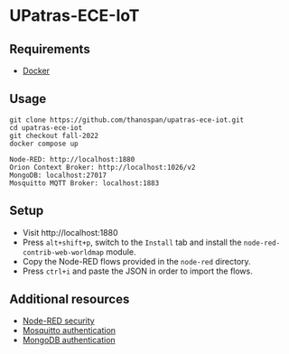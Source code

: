 # UPatras-ECE-IoT

## Requirements
- [Docker](https://docs.docker.com/get-docker/)

## Usage
```
git clone https://github.com/thanospan/upatras-ece-iot.git
cd upatras-ece-iot
git checkout fall-2022
docker compose up
```

```
Node-RED: http://localhost:1880
Orion Context Broker: http://localhost:1026/v2
MongoDB: localhost:27017
Mosquitto MQTT Broker: localhost:1883
```

## Setup
- Visit http://localhost:1880
- Press `alt+shift+p`, switch to the `Install` tab and install the `node-red-contrib-web-worldmap` module.
- Copy the Node-RED flows provided in the `node-red` directory.
- Press `ctrl+i` and paste the JSON in order to import the flows.

## Additional resources
- [Node-RED security](https://nodered.org/docs/user-guide/runtime/securing-node-red)
- [Mosquitto authentication](https://mosquitto.org/documentation/authentication-methods/)
- [MongoDB authentication](https://www.mongodb.com/docs/manual/core/authentication/)
